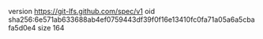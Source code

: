 version https://git-lfs.github.com/spec/v1
oid sha256:6e571ab633688ab4ef0759443df39f0f16e13410fc0fa71a05a6a5cbafa5d0e4
size 164
